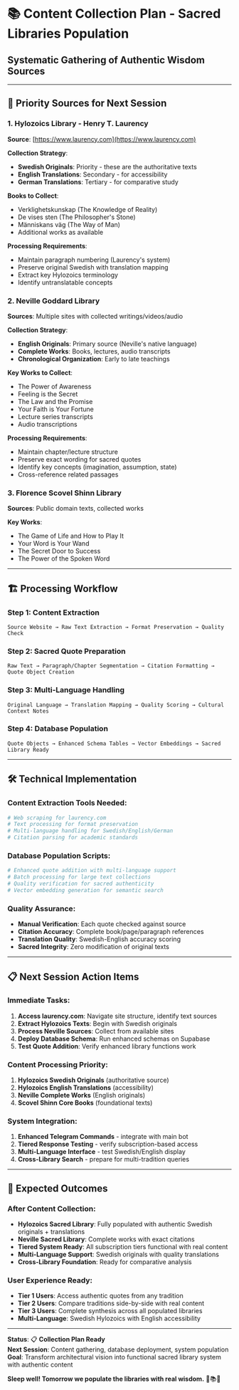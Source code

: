 # 📚 Content Collection Plan - Sacred Libraries Population
## Systematic Gathering of Authentic Wisdom Sources

---

## 🎯 **Priority Sources for Next Session**

### **1. Hylozoics Library - Henry T. Laurency**
**Source**: [https://www.laurency.com](https://www.laurency.com)

**Collection Strategy**:
- **Swedish Originals**: Priority - these are the authoritative texts
- **English Translations**: Secondary - for accessibility
- **German Translations**: Tertiary - for comparative study

**Books to Collect**:
- Verklighetskunskap (The Knowledge of Reality)
- De vises sten (The Philosopher's Stone) 
- Människans väg (The Way of Man)
- Additional works as available

**Processing Requirements**:
- Maintain paragraph numbering (Laurency's system)
- Preserve original Swedish with translation mapping
- Extract key Hylozoics terminology
- Identify untranslatable concepts

### **2. Neville Goddard Library**
**Sources**: Multiple sites with collected writings/videos/audio

**Collection Strategy**:
- **English Originals**: Primary source (Neville's native language)
- **Complete Works**: Books, lectures, audio transcripts
- **Chronological Organization**: Early to late teachings

**Key Works to Collect**:
- The Power of Awareness
- Feeling is the Secret
- The Law and the Promise
- Your Faith is Your Fortune
- Lecture series transcripts
- Audio transcriptions

**Processing Requirements**:
- Maintain chapter/lecture structure
- Preserve exact wording for sacred quotes
- Identify key concepts (imagination, assumption, state)
- Cross-reference related passages

### **3. Florence Scovel Shinn Library** 
**Sources**: Public domain texts, collected works

**Key Works**:
- The Game of Life and How to Play It
- Your Word is Your Wand
- The Secret Door to Success
- The Power of the Spoken Word

---

## 🏗️ **Processing Workflow**

### **Step 1: Content Extraction**
```
Source Website → Raw Text Extraction → Format Preservation → Quality Check
```

### **Step 2: Sacred Quote Preparation**
```
Raw Text → Paragraph/Chapter Segmentation → Citation Formatting → Quote Object Creation
```

### **Step 3: Multi-Language Handling**
```
Original Language → Translation Mapping → Quality Scoring → Cultural Context Notes
```

### **Step 4: Database Population**
```
Quote Objects → Enhanced Schema Tables → Vector Embeddings → Sacred Library Ready
```

---

## 🛠️ **Technical Implementation**

### **Content Extraction Tools Needed**:
```python
# Web scraping for laurency.com
# Text processing for format preservation
# Multi-language handling for Swedish/English/German
# Citation parsing for academic standards
```

### **Database Population Scripts**:
```python
# Enhanced quote addition with multi-language support
# Batch processing for large text collections
# Quality verification for sacred authenticity
# Vector embedding generation for semantic search
```

### **Quality Assurance**:
- **Manual Verification**: Each quote checked against source
- **Citation Accuracy**: Complete book/page/paragraph references
- **Translation Quality**: Swedish-English accuracy scoring
- **Sacred Integrity**: Zero modification of original texts

---

## 📋 **Next Session Action Items**

### **Immediate Tasks**:
1. **Access laurency.com**: Navigate site structure, identify text sources
2. **Extract Hylozoics Texts**: Begin with Swedish originals
3. **Process Neville Sources**: Collect from available sites
4. **Deploy Database Schema**: Run enhanced schemas on Supabase
5. **Test Quote Addition**: Verify enhanced library functions work

### **Content Processing Priority**:
1. **Hylozoics Swedish Originals** (authoritative source)
2. **Hylozoics English Translations** (accessibility)
3. **Neville Complete Works** (English originals)
4. **Scovel Shinn Core Books** (foundational texts)

### **System Integration**:
1. **Enhanced Telegram Commands** - integrate with main bot
2. **Tiered Response Testing** - verify subscription-based access
3. **Multi-Language Interface** - test Swedish/English display
4. **Cross-Library Search** - prepare for multi-tradition queries

---

## 🌟 **Expected Outcomes**

### **After Content Collection**:
- **Hylozoics Sacred Library**: Fully populated with authentic Swedish originals + translations
- **Neville Sacred Library**: Complete works with exact citations
- **Tiered System Ready**: All subscription tiers functional with real content
- **Multi-Language Support**: Swedish originals with quality translations
- **Cross-Library Foundation**: Ready for comparative analysis

### **User Experience Ready**:
- **Tier 1 Users**: Access authentic quotes from any tradition
- **Tier 2 Users**: Compare traditions side-by-side with real content
- **Tier 3 Users**: Complete synthesis across all populated libraries
- **Multi-Language**: Swedish Hylozoics with English accessibility

---

**Status**: 📋 **Collection Plan Ready**  
**Next Session**: Content gathering, database deployment, system population  
**Goal**: Transform architectural vision into functional sacred library system with authentic content

**Sleep well! Tomorrow we populate the libraries with real wisdom.** 🌟📚✨
